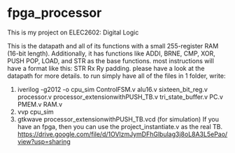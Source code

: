 # fpga_processor
This is my project on ELEC2602: Digital Logic

This is the datapath and all of its functions with a small 255-register RAM (16-bit length). Additionally, it has functions like ADDI, BRNE, CMP, XOR, PUSH POP, LOAD, and STR as the base functions.
most instructions will have a format like this: STR Rx Ry padding. please have a look at the datapath for more details.
to run simply have all of the files in 1 folder, write:
1. iverilog -g2012 -o cpu_sim ControlFSM.v alu16.v sixteen_bit_reg.v processor.v processor_extensionwithPUSH_TB.v tri_state_buffer.v PC.v PMEM.v RAM.v
2. vvp cpu_sim
3. gtkwave processor_extensionwithPUSH_TB.vcd (for simulation)
If you have an fpga, then you can use the project_instantiate.v as the real TB.
https://drive.google.com/file/d/1OVlzmJymDFhGlbulag3j8oL8A3L5ePao/view?usp=sharing
